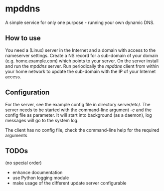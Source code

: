 # mpddns

A simple service for only one purpose - running your own dynamic DNS.

## How to use
You need a (Linux) server in the Internet and a domain with access to the
nameserver settings. Create a NS record for a sub-domain of your domain
(e.g. home.example.com) which points to your server. On the server install
and run the *mpddns* server. Run periodically the *mpddns* client from within
your home network to update the sub-domain with the IP of your Internet
access.

## Configuration
For the server, see the example config file in directory server/etc/. The server
needs to be started with the command-line argument *-c* and the config file as
parameter. It will start into background (as a daemon), log messages will go
to the system log.

The client has no config file, check the command-line help for the required
arguments

## TODOs
(no special order)

 * enhance documentation
 * use Python logging module
 * make usage of the different update server configurable 
